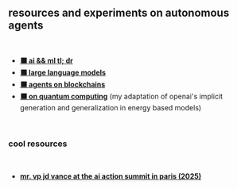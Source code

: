 ## resources and experiments on autonomous agents
 
 <br>

* **[⬛ ai && ml tl; dr](deep_learning)**
* **[⬛ large language models](llms)**
* **[⬛ agents on blockchains](crypto_agents)** 
* **[⬛ on quantum computing](EBMs)** (my adaptation of openai's implicit generation and generalization in energy based models)

<br>

### cool resources

<br>

* **[mr. vp jd vance at the ai action summit in paris (2025)](https://www.youtube.com/watch?v=MnKsxnP2IVk)**
